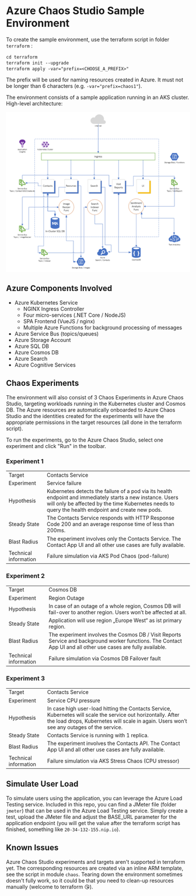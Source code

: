 # Azure Chaos Studio Sample Environment

To create the sample environment, use the terraform script in folder `terraform` :

```shell
cd terraform
terraform init --upgrade
terraform apply -var="prefix=<CHOOSE_A_PREFIX>"
```

The prefix will be used for naming resources created in Azure. It must not be longer than 6 characters (e.g. `-var="prefix=chaos1"`).

The environment consists of a sample application running in an AKS cluster. High-level architecture:

![Sample App Architecture](img/aks-architecture.png)

## Azure Components Involved

- Azure Kubernetes Service
  - NGINX Ingress Controller
  - Four micro-services (.NET Core / NodeJS)
  - SPA Frontend (VueJS / nginx)
  - Multiple Azure Functions for background processing of messages
- Azure Service Bus (topics/queues)
- Azure Storage Account
- Azure SQL DB
- Azure Cosmos DB
- Azure Search
- Azure Cognitive Services

## Chaos Experiments

The environment will also consist of 3 Chaos Experiments in Azure Chaos Studio, targeting workloads running in the Kubernetes cluster and Cosmos DB. The Azure resources are automatically onboarded to Azure Chaos Studio and the identities created for the experiments will have the appropriate permissions in the target resources (all done in the terraform script).

To run the experiments, go to the Azure Chaos Studio, select one experiment and click "Run" in the toolbar.

### Experiment 1

|                       |                                                                                                                                                                                                                   |
| --------------------- | ----------------------------------------------------------------------------------------------------------------------------------------------------------------------------------------------------------------- |
| Target                | Contacts Service                                                                                                                                                                                                  |
| Experiment            | Service failure                                                                                                                                                                                                   |
| Hypothesis            | Kubernetes detects the failure of a pod via its health endpoint and immediately starts a new instance. Users will only be affected by the time Kubernetes needs to query the health endpoint and create new pods. |
| Steady State          | The Contacts Service responds with HTTP Response Code 200 and an average response time of less than 200ms.                                                                                                        |
| Blast Radius          | The experiment involves only the Contacts Service. The Contact App UI and all other use cases are fully available.                                                                                                |
| Technical information | Failure simulation via AKS Pod Chaos (pod-failure)                                                                                                                                                                |

### Experiment 2

|                       |                                                                                                                                                                |
| --------------------- | -------------------------------------------------------------------------------------------------------------------------------------------------------------- |
| Target                | Cosmos DB                                                                                                                                                      |
| Experiment            | Region Outage                                                                                                                                                  |
| Hypothesis            | In case of an outage of a whole region, Cosmos DB will fail-over to another region. Users won’t be affected at all.                                            |
| Steady State          | Application will use region „Europe West“ as ist primary region.                                                                                               |
| Blast Radius          | The experiment involves the Cosmos DB / Visit Reports Service and background worker functions. The Contact App UI and all other use cases are fully available. |
| Technical information | Failure simulation via Cosmos DB Failover fault                                                                                                                |

### Experiment 3

|                       |                                                                                                                                                                                                            |
| --------------------- | ---------------------------------------------------------------------------------------------------------------------------------------------------------------------------------------------------------- |
| Target                | Contacts Service                                                                                                                                                                                           |
| Experiment            | Service CPU pressure                                                                                                                                                                                       |
| Hypothesis            | In case high user-load hitting the Contacts Service, Kubernetes will scale the service out horizontally. After the load drops, Kubernetes will scale in again. Users won’t see any outages of the service. |
| Steady State          | Contacts Service is running with 1 replica.                                                                                                                                                                |
| Blast Radius          | The experiment involves the Contacts API. The Contact App UI and all other use cases are fully available.                                                                                                  |
| Technical information | Failure simulation via AKS Stress Chaos (CPU stressor)                                                                                                                                                     |

## Simulate User Load

To simulate users using the application, you can leverage the Azure Load Testing service. Included in this repo, you can find a JMeter file (folder `jmeter`) that can be used in the Azure Load Testing service. Simply create a test, upload the JMeter file and adjust the BASE_URL parameter for the application endpoint (you will get the value after the terraform script has finished, something like `20-34-132-155.nip.io`).

## Known Issues

Azure Chaos Studio experiments and targets aren't supported in terraform yet. The corresponding resources are created via an inline ARM template, see the script in module `chaos`. Tearing down the environment sometimes doesn't fully work, so it could be that you need to clean-up resources manually (welcome to terraform 😘).
